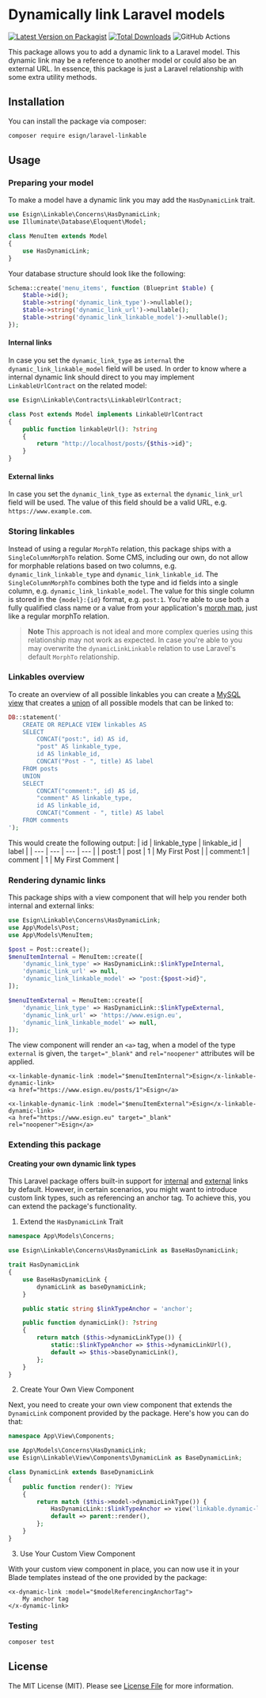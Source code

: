 # Dynamically link Laravel models

[![Latest Version on Packagist](https://img.shields.io/packagist/v/esign/laravel-linkable.svg?style=flat-square)](https://packagist.org/packages/esign/laravel-linkable)
[![Total Downloads](https://img.shields.io/packagist/dt/esign/laravel-linkable.svg?style=flat-square)](https://packagist.org/packages/esign/laravel-linkable)
![GitHub Actions](https://github.com/esign/laravel-linkable/actions/workflows/main.yml/badge.svg)

This package allows you to add a dynamic link to a Laravel model. This dynamic link may be a reference to another model or could also be an external URL. In essence, this package is just a Laravel relationship with some extra utility methods.

## Installation

You can install the package via composer:

```bash
composer require esign/laravel-linkable
```

## Usage

### Preparing your model
To make a model have a dynamic link you may add the `HasDynamicLink` trait.

```php
use Esign\Linkable\Concerns\HasDynamicLink;
use Illuminate\Database\Eloquent\Model;

class MenuItem extends Model
{
    use HasDynamicLink;
}
```

Your database structure should look like the following:

```php
Schema::create('menu_items', function (Blueprint $table) {
    $table->id();
    $table->string('dynamic_link_type')->nullable();
    $table->string('dynamic_link_url')->nullable();
    $table->string('dynamic_link_linkable_model')->nullable();
});
```

#### Internal links
In case you set the `dynamic_link_type` as `internal` the `dynamic_link_linkable_model` field will be used.
In order to know where a internal dynamic link should direct to you may implement `LinkableUrlContract` on the related model:
```php
use Esign\Linkable\Contracts\LinkableUrlContract;

class Post extends Model implements LinkableUrlContract
{
    public function linkableUrl(): ?string
    {
        return "http://localhost/posts/{$this->id}";
    }
}
```

#### External links
In case you set the `dynamic_link_type` as `external` the `dynamic_link_url` field will be used.
The value of this field should be a valid URL, e.g. `https://www.example.com`.

### Storing linkables
Instead of using a regular `MorphTo` relation, this package ships with a `SingleColumnMorphTo` relation.
Some CMS, including our own, do not allow for morphable relations based on two columns, e.g. `dynamic_link_linkable_type` and `dynamic_link_linkable_id`.
The `SingleColumnMorphTo` combines both the type and id fields into a single column, e.g. `dynamic_link_linkable_model`.
The value for this single column is stored in the `{model}:{id}` format, e.g. `post:1`.
You're able to use both a fully qualified class name or a value from your application's [morph map](https://laravel.com/docs/9.x/eloquent-relationships#custom-polymorphic-types), just like a regular morphTo relation.

> **Note**
> This approach is not ideal and more complex queries using this relationship may not work as expected. In case you're able to you may overwrite the `dynamicLinkLinkable` relation to use Laravel's default `MorphTo` relationship.

### Linkables overview
To create an overview of all possible linkables you can create a [MySQL view](https://dev.mysql.com/doc/refman/5.7/en/create-view.html) that creates a [union](https://dev.mysql.com/doc/refman/5.7/en/union.html) of all possible models that can be linked to:

```php
DB::statement('
    CREATE OR REPLACE VIEW linkables AS
    SELECT
        CONCAT("post:", id) AS id,
        "post" AS linkable_type,
        id AS linkable_id,
        CONCAT("Post - ", title) AS label
    FROM posts
    UNION
    SELECT
        CONCAT("comment:", id) AS id,
        "comment" AS linkable_type,
        id AS linkable_id,
        CONCAT("Comment - ", title) AS label
    FROM comments
');
```
This would create the following output:
| id | linkable_type | linkable_id | label |
| --- | --- | --- | --- |
| post:1 | post | 1 | My First Post |
| comment:1 | comment | 1 | My First Comment |
### Rendering dynamic links
This package ships with a view component that will help you render both internal and external links:
```php
use Esign\Linkable\Concerns\HasDynamicLink;
use App\Models\Post;
use App\Models\MenuItem;

$post = Post::create();
$menuItemInternal = MenuItem::create([
    'dynamic_link_type' => HasDynamicLink::$linkTypeInternal,
    'dynamic_link_url' => null,
    'dynamic_link_linkable_model' => "post:{$post->id}",
]);

$menuItemExternal = MenuItem::create([
    'dynamic_link_type' => HasDynamicLink::$linkTypeExternal,
    'dynamic_link_url' => 'https://www.esign.eu',
    'dynamic_link_linkable_model' => null,
]);
```
The view component will render an `<a>` tag, when a model of the type `external` is given, the `target="_blank"` and `rel="noopener"` attributes will be applied.
```blade
<x-linkable-dynamic-link :model="$menuItemInternal">Esign</x-linkable-dynamic-link>
<a href="https://www.esign.eu/posts/1">Esign</a>
```
```blade
<x-linkable-dynamic-link :model="$menuItemExternal">Esign</x-linkable-dynamic-link>
<a href="https://www.esign.eu" target="_blank" rel="noopener">Esign</a>
```

### Extending this package
#### Creating your own dynamic link types
This Laravel package offers built-in support for [internal](#internal-links) and [external](#external-links) links by default.
However, in certain scenarios, you might want to introduce custom link types, such as referencing an anchor tag.
To achieve this, you can extend the package's functionality.
1. Extend the `HasDynamicLink` Trait
```php
namespace App\Models\Concerns;

use Esign\Linkable\Concerns\HasDynamicLink as BaseHasDynamicLink;

trait HasDynamicLink
{
    use BaseHasDynamicLink {
        dynamicLink as baseDynamicLink;
    }

    public static string $linkTypeAnchor = 'anchor';

    public function dynamicLink(): ?string
    {
        return match ($this->dynamicLinkType()) {
            static::$linkTypeAnchor => $this->dynamicLinkUrl(),
            default => $this->baseDynamicLink(),
        };
    }
}
```

2. Create Your Own View Component

Next, you need to create your own view component that extends the `DynamicLink` component provided by the package.
Here's how you can do that:
```php
namespace App\View\Components;

use App\Models\Concerns\HasDynamicLink;
use Esign\Linkable\View\Components\DynamicLink as BaseDynamicLink;

class DynamicLink extends BaseDynamicLink
{
    public function render(): ?View
    {
        return match ($this->model->dynamicLinkType()) {
            HasDynamicLink::$linkTypeAnchor => view('linkable.dynamic-link-anchor'),
            default => parent::render(),
        };
    }
}
```

3. Use Your Custom View Component

With your custom view component in place, you can now use it in your Blade templates instead of the one provided by the package:
```blade
<x-dynamic-link :model="$modelReferencingAnchorTag">
    My anchor tag
</x-dynamic-link>
```


### Testing

```bash
composer test
```

## License

The MIT License (MIT). Please see [License File](LICENSE.md) for more information.
